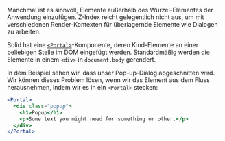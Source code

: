 Manchmal ist es sinnvoll, Elemente außerhalb des Wurzel-Elementes der Anwendung einzufügen. Z-Index reicht gelegentlich nicht aus, um mit verschiedenen Render-Kontexten für überlagernde Elemente wie Dialogen zu arbeiten.

Solid hat eine [`<Portal>`](/docs/latest/api#portal)-Komponente, deren Kind-Elemente an einer beliebigen Stelle im DOM eingefügt werden. Standardmäßig werden die Elemente in einem `<div>` in `document.body` gerendert.

In dem Beispiel sehen wir, dass unser Pop-up-Dialog abgeschnitten wird. Wir können dieses Problem lösen, wenn wir das Element aus dem Fluss herausnehmen, indem wir es in ein `<Portal>` stecken:

```jsx
<Portal>
  <div class="popup">
    <h1>Popup</h1>
    <p>Some text you might need for something or other.</p>
  </div>
</Portal>
```
